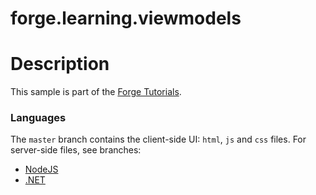 # forge.learning.viewmodels

# Description

This sample is part of the [Forge Tutorials](http://forgetutorials.autodesk.io).

### Languages

The `master` branch contains the client-side UI: `html`, `js` and `css` files. For server-side files, see branches:

- [NodeJS](forge.learning.viewmodels/tree/nodejs)
- [.NET](forge.learning.viewmodels/tree/net)